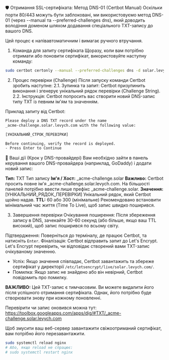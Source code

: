 🛡️ Отримання SSL-сертифіката: Метод DNS-01 (Certbot Manual)
Оскільки порти 80/443 можуть бути заблоковані, ми використовуємо метод DNS-01 (через --manual та --preferred-challenges dns), який доводить володіння доменом шляхом додавання спеціального TXT-запису до вашого DNS.

Цей процес є напівавтоматичним і вимагає ручного втручання.

1. Команда для запиту сертифіката
Щоразу, коли вам потрібно отримати або поновити сертифікат, використовуйте наступну команду:

```bash
sudo certbot certonly --manual --preferred-challenges dns -d solar.levych.com
```

2. Процес перевірки (Challenge)
Після запуску команди Certbot зробить наступне:
 2.1. Зупинка та запит: Certbot призупинить виконання і згенерує унікальний рядок перевірки (Challenge String).
 2.2. Інструкція: Certbot попросить вас створити новий DNS-запис типу TXT із певним ім'ям та значенням.

 Приклад запиту від Certbot:
 ```bash
 Please deploy a DNS TXT record under the name
_acme-challenge.solar.levych.com with the following value:

[УНІКАЛЬНИЙ_СТРОК_ПЕРЕВІРКИ]

Before continuing, verify the record is deployed.
- Press Enter to Continue
```

🎯 Ваші дії (Крок у DNS-провайдері)
Вам необхідно зайти в панель керування вашого DNS-провайдера (наприклад, GoDaddy) і додати новий запис:

**Тип:** TXT	Тип запису
**Ім'я / Хост:** _acme-challenge.solar	**Важливо:** Certbot просить повне ім'я _acme-challenge.solar.levych.com. На більшості панелей потрібно ввести лише префікс _acme-challenge.solar.
**Значення:** [УНІКАЛЬНИЙ_РЯДОК_ПЕРЕВІРКИ]	Унікальний рядок, який Certbot щойно надав.
**TTL:** 60 або 300 (мінімальне)	Рекомендовано встановити мінімальний час життя (Time To Live), щоб запис швидко поширився.

3. Завершення перевірки
Очікування поширення: Після збереження запису в DNS, зачекайте 30-60 секунд (або більше, якщо ваш TTL високий), щоб запис поширився по всьому світу.

Підтвердження: Поверніться до терміналу, де працює Certbot, та натисніть `Enter`.
Фіналізація: Certbot відправить запит до Let's Encrypt. Let's Encrypt перевірить, чи відповідає створений вами TXT-запис очікуваному значенню.

- Успіх: Якщо значення співпадає, Certbot завантажить та збереже сертифікат у директорії `/etc/letsencrypt/live/solar.levych.com/`.
- Помилка: Якщо запис не знайдено або він невірний, Certbot повідомить про помилку.

**ВАЖЛИВО:** Цей TXT-запис є тимчасовим. Ви можете видалити його після успішного отримання сертифіката. Однак, його потрібно буде створювати знову при кожному поновленні.

Перевірити чи запис оновився можна тут: https://toolbox.googleapps.com/apps/dig/#TXT/_acme-challenge.solar.levych.com


Щоб змусити ваш веб-сервер завантажити свіжоотриманий сертифікат, вам потрібно його перезавантажити.

```bash
sudo systemctl reload nginx
# Або, якщо reload не спрацює:
# sudo systemctl restart nginx
```